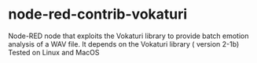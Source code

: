 # node-red-contrib-vokaturi
Node-RED node that exploits the Vokaturi library to provide batch emotion analysis of a WAV file. It depends on the Vokaturi library ( version 2-1b) Tested on Linux and MacOS
